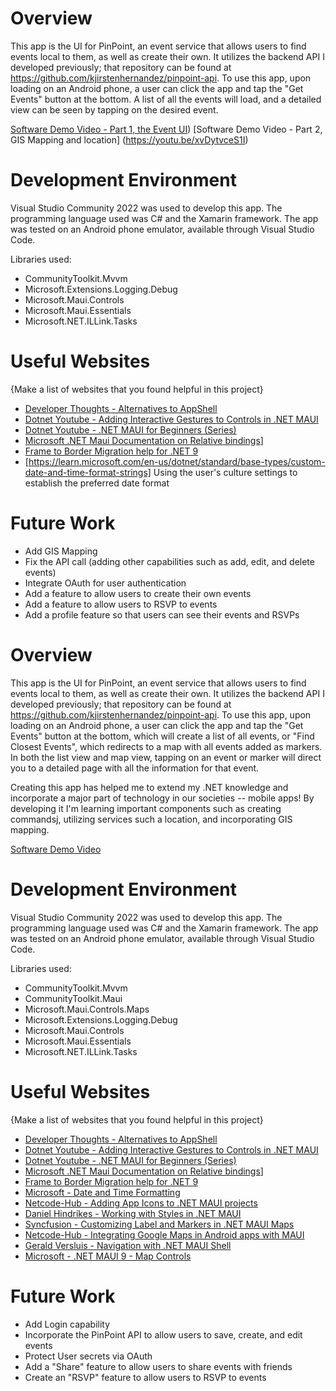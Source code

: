 ﻿# Overview

This app is the UI for PinPoint, an event service that allows users to find events local to them, as well as create their own.  It utilizes the backend API I developed previously; that repository can be found at https://github.com/kjirstenhernandez/pinpoint-api.  To use this app, upon loading on an Android phone, a user can click the app and tap the "Get Events" button at the bottom.  A list of all the events will load, and a detailed view can be seen by tapping on the desired event. 


[Software Demo Video - Part 1, the Event UI](https://youtu.be/bOpqC1Q6_NA))
[Software Demo Video - Part 2, GIS Mapping and location]
(https://youtu.be/xvDytvceS1I)

# Development Environment

Visual Studio Community 2022 was used to develop this app.  The programming language used was C# and the Xamarin framework.  The app was tested on an Android phone emulator, available through Visual Studio Code.

Libraries used: 
- CommunityToolkit.Mvvm
- Microsoft.Extensions.Logging.Debug
- Microsoft.Maui.Controls
- Microsoft.Maui.Essentials
- Microsoft.NET.ILLink.Tasks

# Useful Websites

{Make a list of websites that you found helpful in this project}
* [Developer Thoughts - Alternatives to AppShell](https://egvijayanand.in/2024/10/30/transitioning-from-application-mainpage-to-window-page-in-dotnet-maui-9/#:~:text=NET%20MAUI%209%2C%20specifically%20the,set%20during%20the%20Window's%20instantiation.&text=After:,derived%20from%20the%20Window%20type.&text=//%20The%20window%20type%20can%20also%20be%20used%20directly.&text=Further%20Reading:,MainPage%20deprecation)
* [Dotnet Youtube - Adding Interactive Gestures to Controls in .NET MAUI](https://www.youtube.com/watch?v=kVvIxdyBzH8)
* [Dotnet Youtube - .NET MAUI for Beginners (Series)](https://youtu.be/Hh279ES_FNQ?si=HeQFViS3zBlxHVwo)
* [Microsoft .NET Maui Documentation on Relative bindings](https://learn.microsoft.com/en-us/dotnet/maui/fundamentals/data-binding/relative-bindings?view=net-maui-9.0&utm_source=chatgpt.com)]
* [Frame to Border Migration help for .NET 9](https://egvijayanand.in/2024/11/02/transitioning-from-frame-to-border-in-dotnet-maui/)
* [https://learn.microsoft.com/en-us/dotnet/standard/base-types/custom-date-and-time-format-strings] Using the user's culture settings to establish the preferred date format 

# Future Work
* Add GIS Mapping
* Fix the API call (adding other capabilities such as add, edit, and delete events)
* Integrate OAuth for user authentication
* Add a feature to allow users to create their own events
* Add a feature to allow users to RSVP to events
* Add a profile feature so that users can see their events and RSVPs

# Overview

This app is the UI for PinPoint, an event service that allows users to find events local to them, as well as create their own.  It utilizes the backend API I developed previously; that repository can be found at https://github.com/kjirstenhernandez/pinpoint-api.  To use this app, upon loading on an Android phone, a user can click the app and tap the "Get Events" button at the bottom, which will create a list of all events, or "Find Closest Events", which redirects to a map with all events added as markers. In both the list view and map view, tapping on an event or marker will direct you to a detailed page with all the information for that event. 


Creating this app has helped me to extend my .NET knowledge and incorporate a major part of technology in our societies -- mobile apps!  By developing it I'm learning important components such as creating commandsj, utilizing services such a location, and incorporating GIS mapping.  

[Software Demo Video](http://youtube.link.goes.here)

# Development Environment
Visual Studio Community 2022 was used to develop this app.  The programming language used was C# and the Xamarin framework.  The app was tested on an Android phone emulator, available through Visual Studio Code.

Libraries used: 
- CommunityToolkit.Mvvm
- CommunityToolkit.Maui
- Microsoft.Maui.Controls.Maps
- Microsoft.Extensions.Logging.Debug
- Microsoft.Maui.Controls
- Microsoft.Maui.Essentials
- Microsoft.NET.ILLink.Tasks

# Useful Websites

{Make a list of websites that you found helpful in this project}
* [Developer Thoughts - Alternatives to AppShell](https://egvijayanand.in/2024/10/30/transitioning-from-application-mainpage-to-window-page-in-dotnet-maui-9/#:~:text=NET%20MAUI%209%2C%20specifically%20the,set%20during%20the%20Window's%20instantiation.&text=After:,derived%20from%20the%20Window%20type.&text=//%20The%20window%20type%20can%20also%20be%20used%20directly.&text=Further%20Reading:,MainPage%20deprecation)
* [Dotnet Youtube - Adding Interactive Gestures to Controls in .NET MAUI](https://www.youtube.com/watch?v=kVvIxdyBzH8)
* [Dotnet Youtube - .NET MAUI for Beginners (Series)](https://youtu.be/Hh279ES_FNQ?si=HeQFViS3zBlxHVwo)
* [Microsoft .NET Maui Documentation on Relative bindings](https://learn.microsoft.com/en-us/dotnet/maui/fundamentals/data-binding/relative-bindings?view=net-maui-9.0&utm_source=chatgpt.com)]
* [Frame to Border Migration help for .NET 9](https://egvijayanand.in/2024/11/02/transitioning-from-frame-to-border-in-dotnet-maui/)
* [Microsoft - Date and Time Formatting](https://learn.microsoft.com/en-us/dotnet/standard/base-types/custom-date-and-time-format-strings)
* [Netcode-Hub - Adding App Icons to .NET MAUI projects](https://www.youtube.com/watch?v=jXuuoBlQFD4)
* [Daniel Hindrikes - Working with Styles in .NET MAUI](https://www.youtube.com/watch?v=s0cNRQAftZc)
* [Syncfusion - Customizing Label and Markers in .NET MAUI Maps](https://www.youtube.com/watch?v=s0cNRQAftZc)
* [Netcode-Hub - Integrating Google Maps in Android apps with MAUI](https://www.youtube.com/watch?v=s0cNRQAftZc)
* [Gerald Versluis - Navigation with .NET MAUI Shell](https://www.youtube.com/watch?v=I2iQnFLv0Hs)
* [Microsoft - .NET MAUI 9 - Map Controls](https://learn.microsoft.com/en-us/dotnet/maui/user-interface/controls/map?view=net-maui-9.0)


# Future Work

* Add Login capability 
* Incorporate the PinPoint API to allow users to save, create, and edit events
* Protect User secrets via OAuth
* Add a "Share" feature to allow users to share events with friends
* Create an "RSVP" feature to allow users to RSVP to events
